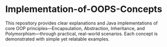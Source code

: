 # Implementation-of-OOPS-Concepts
This repository provides clear explanations and Java implementations of core OOP principles—Encapsulation, Abstraction, Inheritance, and Polymorphism—through practical, real-world scenarios. Each concept is demonstrated with simple yet relatable examples.
